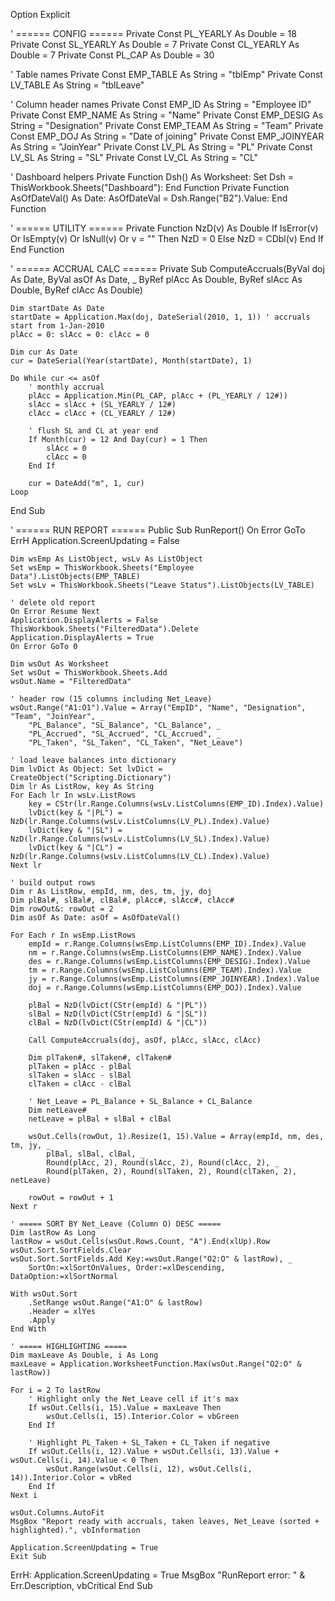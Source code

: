 Option Explicit

' ====== CONFIG ======
Private Const PL_YEARLY As Double = 18
Private Const SL_YEARLY As Double = 7
Private Const CL_YEARLY As Double = 7
Private Const PL_CAP As Double = 30

' Table names
Private Const EMP_TABLE As String = "tblEmp"
Private Const LV_TABLE As String = "tblLeave"

' Column header names
Private Const EMP_ID As String = "Employee ID"
Private Const EMP_NAME As String = "Name"
Private Const EMP_DESIG As String = "Designation"
Private Const EMP_TEAM As String = "Team"
Private Const EMP_DOJ As String = "Date of joining"
Private Const EMP_JOINYEAR As String = "JoinYear"
Private Const LV_PL As String = "PL"
Private Const LV_SL As String = "SL"
Private Const LV_CL As String = "CL"

' Dashboard helpers
Private Function Dsh() As Worksheet: Set Dsh = ThisWorkbook.Sheets("Dashboard"): End Function
Private Function AsOfDateVal() As Date: AsOfDateVal = Dsh.Range("B2").Value: End Function

' ====== UTILITY ======
Private Function NzD(v) As Double
    If IsError(v) Or IsEmpty(v) Or IsNull(v) Or v = "" Then
        NzD = 0
    Else
        NzD = CDbl(v)
    End If
End Function

' ====== ACCRUAL CALC ======
Private Sub ComputeAccruals(ByVal doj As Date, ByVal asOf As Date, _
    ByRef plAcc As Double, ByRef slAcc As Double, ByRef clAcc As Double)

    Dim startDate As Date
    startDate = Application.Max(doj, DateSerial(2010, 1, 1)) ' accruals start from 1-Jan-2010
    plAcc = 0: slAcc = 0: clAcc = 0

    Dim cur As Date
    cur = DateSerial(Year(startDate), Month(startDate), 1)

    Do While cur <= asOf
        ' monthly accrual
        plAcc = Application.Min(PL_CAP, plAcc + (PL_YEARLY / 12#))
        slAcc = slAcc + (SL_YEARLY / 12#)
        clAcc = clAcc + (CL_YEARLY / 12#)

        ' flush SL and CL at year end
        If Month(cur) = 12 And Day(cur) = 1 Then
            slAcc = 0
            clAcc = 0
        End If

        cur = DateAdd("m", 1, cur)
    Loop
End Sub

' ====== RUN REPORT ======
Public Sub RunReport()
    On Error GoTo ErrH
    Application.ScreenUpdating = False

    Dim wsEmp As ListObject, wsLv As ListObject
    Set wsEmp = ThisWorkbook.Sheets("Employee Data").ListObjects(EMP_TABLE)
    Set wsLv = ThisWorkbook.Sheets("Leave Status").ListObjects(LV_TABLE)

    ' delete old report
    On Error Resume Next
    Application.DisplayAlerts = False
    ThisWorkbook.Sheets("FilteredData").Delete
    Application.DisplayAlerts = True
    On Error GoTo 0

    Dim wsOut As Worksheet
    Set wsOut = ThisWorkbook.Sheets.Add
    wsOut.Name = "FilteredData"

    ' header row (15 columns including Net_Leave)
    wsOut.Range("A1:O1").Value = Array("EmpID", "Name", "Designation", "Team", "JoinYear", _
        "PL_Balance", "SL_Balance", "CL_Balance", _
        "PL_Accrued", "SL_Accrued", "CL_Accrued", _
        "PL_Taken", "SL_Taken", "CL_Taken", "Net_Leave")

    ' load leave balances into dictionary
    Dim lvDict As Object: Set lvDict = CreateObject("Scripting.Dictionary")
    Dim lr As ListRow, key As String
    For Each lr In wsLv.ListRows
        key = CStr(lr.Range.Columns(wsLv.ListColumns(EMP_ID).Index).Value)
        lvDict(key & "|PL") = NzD(lr.Range.Columns(wsLv.ListColumns(LV_PL).Index).Value)
        lvDict(key & "|SL") = NzD(lr.Range.Columns(wsLv.ListColumns(LV_SL).Index).Value)
        lvDict(key & "|CL") = NzD(lr.Range.Columns(wsLv.ListColumns(LV_CL).Index).Value)
    Next lr

    ' build output rows
    Dim r As ListRow, empId, nm, des, tm, jy, doj
    Dim plBal#, slBal#, clBal#, plAcc#, slAcc#, clAcc#
    Dim rowOut&: rowOut = 2
    Dim asOf As Date: asOf = AsOfDateVal()

    For Each r In wsEmp.ListRows
        empId = r.Range.Columns(wsEmp.ListColumns(EMP_ID).Index).Value
        nm = r.Range.Columns(wsEmp.ListColumns(EMP_NAME).Index).Value
        des = r.Range.Columns(wsEmp.ListColumns(EMP_DESIG).Index).Value
        tm = r.Range.Columns(wsEmp.ListColumns(EMP_TEAM).Index).Value
        jy = r.Range.Columns(wsEmp.ListColumns(EMP_JOINYEAR).Index).Value
        doj = r.Range.Columns(wsEmp.ListColumns(EMP_DOJ).Index).Value

        plBal = NzD(lvDict(CStr(empId) & "|PL"))
        slBal = NzD(lvDict(CStr(empId) & "|SL"))
        clBal = NzD(lvDict(CStr(empId) & "|CL"))

        Call ComputeAccruals(doj, asOf, plAcc, slAcc, clAcc)

        Dim plTaken#, slTaken#, clTaken#
        plTaken = plAcc - plBal
        slTaken = slAcc - slBal
        clTaken = clAcc - clBal

        ' Net_Leave = PL_Balance + SL_Balance + CL_Balance
        Dim netLeave#
        netLeave = plBal + slBal + clBal

        wsOut.Cells(rowOut, 1).Resize(1, 15).Value = Array(empId, nm, des, tm, jy, _
            plBal, slBal, clBal, _
            Round(plAcc, 2), Round(slAcc, 2), Round(clAcc, 2), _
            Round(plTaken, 2), Round(slTaken, 2), Round(clTaken, 2), netLeave)

        rowOut = rowOut + 1
    Next r

    ' ===== SORT BY Net_Leave (Column O) DESC =====
    Dim lastRow As Long
    lastRow = wsOut.Cells(wsOut.Rows.Count, "A").End(xlUp).Row
    wsOut.Sort.SortFields.Clear
    wsOut.Sort.SortFields.Add Key:=wsOut.Range("O2:O" & lastRow), _
        SortOn:=xlSortOnValues, Order:=xlDescending, DataOption:=xlSortNormal

    With wsOut.Sort
        .SetRange wsOut.Range("A1:O" & lastRow)
        .Header = xlYes
        .Apply
    End With

    ' ===== HIGHLIGHTING =====
    Dim maxLeave As Double, i As Long
    maxLeave = Application.WorksheetFunction.Max(wsOut.Range("O2:O" & lastRow))

    For i = 2 To lastRow
        ' Highlight only the Net_Leave cell if it's max
        If wsOut.Cells(i, 15).Value = maxLeave Then
            wsOut.Cells(i, 15).Interior.Color = vbGreen
        End If

        ' Highlight PL_Taken + SL_Taken + CL_Taken if negative
        If wsOut.Cells(i, 12).Value + wsOut.Cells(i, 13).Value + wsOut.Cells(i, 14).Value < 0 Then
            wsOut.Range(wsOut.Cells(i, 12), wsOut.Cells(i, 14)).Interior.Color = vbRed
        End If
    Next i

    wsOut.Columns.AutoFit
    MsgBox "Report ready with accruals, taken leaves, Net_Leave (sorted + highlighted).", vbInformation

    Application.ScreenUpdating = True
    Exit Sub

ErrH:
    Application.ScreenUpdating = True
    MsgBox "RunReport error: " & Err.Description, vbCritical
End Sub
